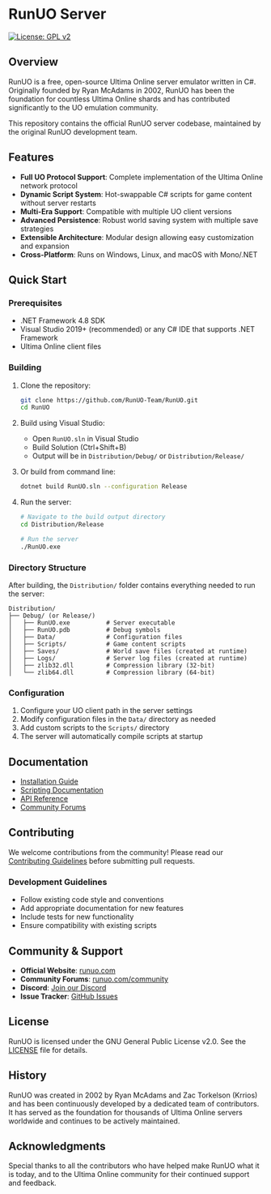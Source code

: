 # RunUO Server

[![License: GPL v2](https://img.shields.io/badge/License-GPL%20v2-blue.svg)](https://www.gnu.org/licenses/old-licenses/gpl-2.0.en.html)

## Overview

RunUO is a free, open-source Ultima Online server emulator written in C#. Originally founded by Ryan McAdams in 2002, RunUO has been the foundation for countless Ultima Online shards and has contributed significantly to the UO emulation community.

This repository contains the official RunUO server codebase, maintained by the original RunUO development team.

## Features

- **Full UO Protocol Support**: Complete implementation of the Ultima Online network protocol
- **Dynamic Script System**: Hot-swappable C# scripts for game content without server restarts
- **Multi-Era Support**: Compatible with multiple UO client versions
- **Advanced Persistence**: Robust world saving system with multiple save strategies
- **Extensible Architecture**: Modular design allowing easy customization and expansion
- **Cross-Platform**: Runs on Windows, Linux, and macOS with Mono/.NET

## Quick Start

### Prerequisites

- .NET Framework 4.8 SDK
- Visual Studio 2019+ (recommended) or any C# IDE that supports .NET Framework
- Ultima Online client files

### Building

1. Clone the repository:
   ```bash
   git clone https://github.com/RunUO-Team/RunUO.git
   cd RunUO
   ```

2. Build using Visual Studio:
   - Open `RunUO.sln` in Visual Studio
   - Build Solution (Ctrl+Shift+B)
   - Output will be in `Distribution/Debug/` or `Distribution/Release/`

3. Or build from command line:
   ```bash
   dotnet build RunUO.sln --configuration Release
   ```

4. Run the server:
   ```bash
   # Navigate to the build output directory
   cd Distribution/Release

   # Run the server
   ./RunUO.exe
   ```

### Directory Structure

After building, the `Distribution/` folder contains everything needed to run the server:

```
Distribution/
├── Debug/ (or Release/)
│   ├── RunUO.exe          # Server executable
│   ├── RunUO.pdb          # Debug symbols
│   ├── Data/              # Configuration files
│   ├── Scripts/           # Game content scripts
│   ├── Saves/             # World save files (created at runtime)
│   ├── Logs/              # Server log files (created at runtime)
│   ├── zlib32.dll         # Compression library (32-bit)
│   └── zlib64.dll         # Compression library (64-bit)
```

### Configuration

1. Configure your UO client path in the server settings
2. Modify configuration files in the `Data/` directory as needed
3. Add custom scripts to the `Scripts/` directory
4. The server will automatically compile scripts at startup

## Documentation

- [Installation Guide](https://runuo.com/docs/installation)
- [Scripting Documentation](https://runuo.com/docs/scripting)
- [API Reference](https://runuo.com/docs/api)
- [Community Forums](https://runuo.com/community)

## Contributing

We welcome contributions from the community! Please read our [Contributing Guidelines](CONTRIBUTING.md) before submitting pull requests.

### Development Guidelines

- Follow existing code style and conventions
- Add appropriate documentation for new features
- Include tests for new functionality
- Ensure compatibility with existing scripts

## Community & Support

- **Official Website**: [runuo.com](https://runuo.com)
- **Community Forums**: [runuo.com/community](https://runuo.com/community)
- **Discord**: [Join our Discord](https://discord.gg/runuo)
- **Issue Tracker**: [GitHub Issues](https://github.com/RunUO-Team/RunUO/issues)

## License

RunUO is licensed under the GNU General Public License v2.0. See the [LICENSE](LICENSE) file for details.

## History

RunUO was created in 2002 by Ryan McAdams and Zac Torkelson (Krrios) and has been continuously developed by a dedicated team of contributors. It has served as the foundation for thousands of Ultima Online servers worldwide and continues to be actively maintained.

## Acknowledgments

Special thanks to all the contributors who have helped make RunUO what it is today, and to the Ultima Online community for their continued support and feedback.
